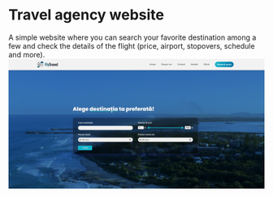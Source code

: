 # Travel agency website

A simple website where you can search your favorite destination among a few and check the details of the flight (price, airport, stopovers, schedule and more).
</br>
![Overview photo1](src/design/photo1.png)



 
